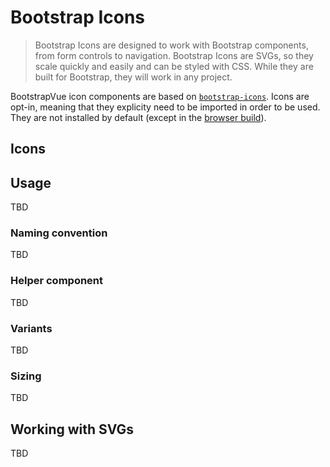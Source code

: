 # Bootstrap Icons

> Bootstrap Icons are designed to work with Bootstrap components, from form controls to navigation.
> Bootstrap Icons are SVGs, so they scale quickly and easily and can be styled with CSS. While they
> are built for Bootstrap, they will work in any project.

BootstrapVue icon components are based on [`bootstrap-icons`](https://icons.getbootstrap.com/). Icons
are opt-in, meaning that they explicity need to be imported in order to be used. They are not installed
by default (except in the [browser build](/docs#build-variants)).

## Icons

<!-- component rendered by docs/pages/docs/icons.index.js -->

<div class="bd-example notranslate">
  <icons-table></icons-table>
</div>

## Usage

TBD

### Naming convention

TBD

### Helper component

TBD

### Variants

TBD

### Sizing

TBD

## Working with SVGs

TBD
